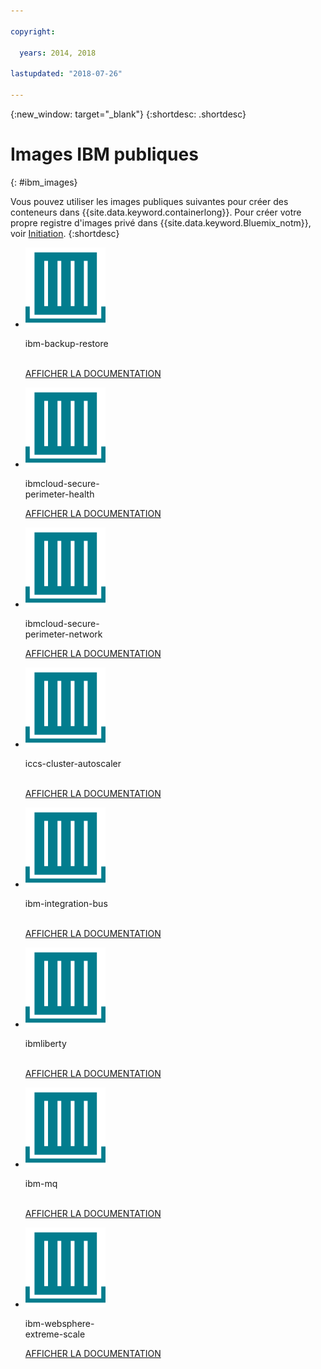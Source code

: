 ```yaml
---

copyright:

  years: 2014, 2018

lastupdated: "2018-07-26"

---
```


{:new_window: target="_blank"}
{:shortdesc: .shortdesc}

# Images IBM publiques
{: #ibm_images}

Vous pouvez utiliser les images publiques suivantes pour créer des conteneurs dans {{site.data.keyword.containerlong}}. Pour créer votre propre registre d'images privé dans {{site.data.keyword.Bluemix_notm}}, voir [Initiation](/docs/services/Registry/index.html).
{:shortdesc}


<ul class="runtimeIconList">
<li>
<p class="runtimeIcon"><img src="images/container-image_ibm.svg" alt="Pour plus d'informations sur l'image ibm-backup-restore, consultez la documentation."></p>
<p class="runtimeTitle">ibm-backup-restore<br /> <br /></p>
<p class="runtimeLink"><a format="html" href="/docs/services/RegistryImages/ibm-backup-restore/index.html" scope="peer" title="Pour plus d'informations sur l'image ibm-backup-restore, consultez la documentation.">AFFICHER LA DOCUMENTATION</a></p>
</li>
  
<li>
<p class="runtimeIcon"><img src="images/container-image_ibm.svg" alt="Vous pouvez utiliser l'image ibmcloud-secure-perimeter-health pour analyser et faire un rapport sur les chemins exposés au sein des réseaux d'infrastructure IBM Cloud."></p>
<p class="runtimeTitle">ibmcloud-secure-<br />perimeter-health</p>
<p class="runtimeLink"><a format="html"
href="/docs/services/RegistryImages/ibmcloud-secure-perimeter-health/index.html" scope="peer"
 title="Vous pouvez utiliser l'image ibmcloud-secure-perimeter-health pour analyser et faire un rapport sur les chemins exposés au sein des réseaux d'infrastructure IBM Cloud.">AFFICHER LA DOCUMENTATION</a></p>
</li>

<li>
<p class="runtimeIcon"><img src="images/container-image_ibm.svg" alt="Vous pouvez utiliser l'image ibmcloud-secure-perimeter-network pour appliquer la configuration Vyatta pour un segment de périmètre sécurisé (Secure Perimeter Segment)."></p>
<p class="runtimeTitle">ibmcloud-secure-<br />perimeter-network</p>
<p class="runtimeLink"><a format="html"
href="/docs/services/RegistryImages/ibmcloud-secure-perimeter-network/index.html" scope="peer"
 title="Vous pouvez utiliser l'image ibmcloud-secure-perimeter-network pour appliquer la configuration Vyatta pour un segment de périmètre sécurisé (Secure Perimeter Segment).">AFFICHER LA DOCUMENTATION</a></p>
</li>

<li>
<p class="runtimeIcon"><img src="images/container-image_ibm.svg" alt="Vous pouvez utiliser l'image iccs-cluster-autoscaler pour mettre automatiquement à l'échelle vos clusters Kubernetes sur {{site.data.keyword.Bluemix_notm}} reposant sur des politiques que vous configurez."></p>
<p class="runtimeTitle">iccs-cluster-autoscaler<br /> <br /></p>
<p class="runtimeLink"><a format="html"
href="/docs/services/RegistryImages/ibm-cluster-autoscaler/index.html" scope="peer"
 title="Vous pouvez utiliser l'image iccs-cluster-autoscaler pour mettre automatiquement à l'échelle vos clusters Kubernetes sur {{site.data.keyword.Bluemix_notm}} reposant sur des politiques que vous configurez ">AFFICHER LA DOCUMENTATION</a></p>
</li>

<li>
<p class="runtimeIcon"><img src="images/container-image_ibm.svg" alt="Après avoir créé une solution d'intégration, vous pouvez utiliser l'image ibm-integration-bus pour mettre à disposition un conteneur unique dans {{site.data.keyword.Bluemix_notm}}. Vous pouvez ensuite déployer votre solution d'intégration dans ce conteneur à l'aide de l'interface utilisateur Web ou d'un terminal."></p>
<p class="runtimeTitle">ibm-integration-bus<br /> <br /></p>
<p class="runtimeLink"><a format="html" href="/docs/services/RegistryImages/ibm-integration-bus/index.html" scope="peer" title="Après avoir créé une solution d'intégration, vous pouvez utiliser l'image ibm-integration-bus pour mettre à disposition un conteneur unique dans {{site.data.keyword.Bluemix_notm}}. Vous pouvez ensuite déployer votre solution d'intégration à l'aide de l'interface utilisateur Web ou d'un terminal.">AFFICHER LA DOCUMENTATION</a></p>
</li>

<li>
<p class="runtimeIcon"><img src="images/container-image_ibm.svg" alt="Vous pouvez utiliser les images ibmliberty comme parent pour créer votre propre image et déployer vos propres applications WAR, EAR ouOSGi basées sur Java dans un conteneur IBM WebSphere Application Server Liberty."></p>
<p class="runtimeTitle">ibmliberty<br /> <br /></p>
<p class="runtimeLink"><a format="html" href="/docs/services/RegistryImages/ibmliberty/index.html" scope="peer" title="Vous pouvez utiliser les images ibmliberty comme parent pour créer votre propre image et déployer vos propres applications WAR, EAR ou OSGi basées sur Java dans un conteneur IBM WebSphere Application Server Liberty.">AFFICHER LA DOCUMENTATION</a></p>
</li>

<li>
<p class="runtimeIcon"><img src="images/container-image_ibm.svg" alt="Pour plus d'informations sur l'image ibm-mq, consultez la documentation."></p>
<p class="runtimeTitle">ibm-mq<br /> <br /></p>
<p class="runtimeLink"><a format="html" href="/docs/services/RegistryImages/ibm-mq/index.html" scope="peer" title="Pour plus d'informationssur l'image ibm-mq, consultez la documentation.">AFFICHER LA DOCUMENTATION</a></p>
</li>

<li>
<p class="runtimeIcon"><img src="images/container-image_ibm.svg" alt="Vous pouvez utiliser les images ibm-websphere-extreme-scale pour maintenir les serveurs de mise en cache distribués eXtremeScale afin qu'ils exécutent vos scénarios d'utilisation, par exemple simple, session et mémoire cache dynamique en se connectant aux serveurs de mise en cache depuis vos applications client Liberty {{site.data.keyword.cloud_notm}}."></p>
<p class="runtimeTitle">ibm-websphere-<br />extreme-scale</p>
<p class="runtimeLink"><a format="html" href="/docs/services/RegistryImages/ibm-websphere-extreme-scale/index.html" scope="peer" title="Vous pouvez utiliser les images ibm-websphere-extreme-scale pour maintenir les serveurs de mise en cache distribués eXtremeScale afin qu'ils exécutent vos scénarios d'utilisation, par exemple simple, session et mémoire cache dynamique en se connectant aux serveurs de mise en cache depuis vos applications client Liberty {{site.data.keyword.Bluemix_notm}}.">AFFICHER LA DOCUMENTATION</a></p>
</li></ul>
